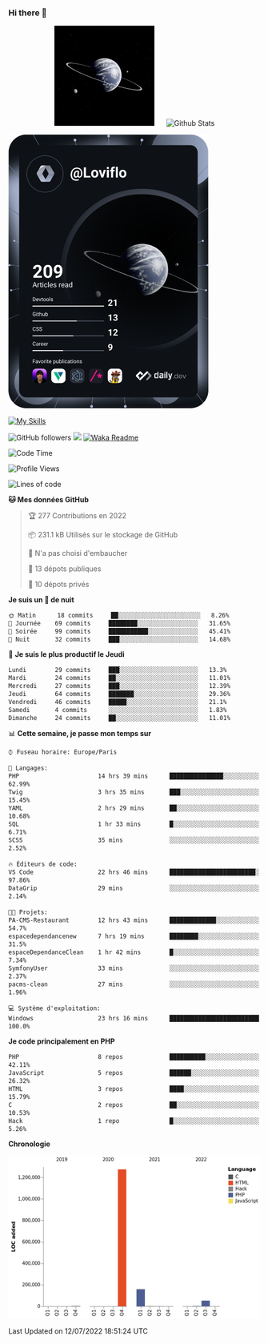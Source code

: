 ### Hi there 👋

<p align="center">
  <img src="https://github.com/Loviflo/Loviflo/blob/main/img/portrait.jpg" alt="Loviflo" height="200" style="margin-right: 20px"/>
  <img src="https://github-readme-stats.vercel.app/api?username=Loviflo&show_icons=true&theme=graywhite" alt="Github Stats" />
</p>

<a href="https://app.daily.dev/loviflo"><img src="https://github.com/loviflo/loviflo/blob/main/devcard.svg" width="400" alt="Loviflo's Dev Card"/></a>


[![My Skills](https://skillicons.dev/icons?i=php,laravel,symfony,mysql,js,ts,html,css,sass,angular,docker,webpack,vscode,figma,git,github,gitlab)](https://skillicons.dev)


![GitHub followers](https://img.shields.io/github/followers/Loviflo?label=Follow&style=social)
![](https://visitor-badge.glitch.me/badge?page_id=Loviflo.Loviflo)
[![Waka Readme](https://github.com/Loviflo/Loviflo/actions/workflows/update-stats.yml/badge.svg)](https://github.com/Loviflo/Loviflo/actions/workflows/update-stats.yml)

<!--START_SECTION:waka-->
![Code Time](http://img.shields.io/badge/Code%20Time-0%20secs-blue)

![Profile Views](http://img.shields.io/badge/Vues%20du%20profil-1-blue)

![Lines of code](https://img.shields.io/badge/Depuis%20Hello%20World%2C%20j%27ai%20%C3%A9crit-1%20Million%20Lignes%20de%20code-blue)

**🐱 Mes données GitHub** 

> 🏆 277 Contributions en 2022
 > 
> 📦 231.1 kB Utilisés sur le stockage de GitHub 
 > 
> 🚫 N'a pas choisi d'embaucher
 > 
> 📜 13 dépots publiques 
 > 
> 🔑 10 dépots privés  
 > 
**Je suis un 🦉 de nuit** 

```text
🌞 Matin      18 commits     ██░░░░░░░░░░░░░░░░░░░░░░░   8.26% 
🌆 Journée    69 commits     ████████░░░░░░░░░░░░░░░░░   31.65% 
🌃 Soirée     99 commits     ███████████░░░░░░░░░░░░░░   45.41% 
🌙 Nuit       32 commits     ███░░░░░░░░░░░░░░░░░░░░░░   14.68%

```
📅 **Je suis le plus productif le Jeudi** 

```text
Lundi        29 commits     ███░░░░░░░░░░░░░░░░░░░░░░   13.3% 
Mardi        24 commits     ██░░░░░░░░░░░░░░░░░░░░░░░   11.01% 
Mercredi     27 commits     ███░░░░░░░░░░░░░░░░░░░░░░   12.39% 
Jeudi        64 commits     ███████░░░░░░░░░░░░░░░░░░   29.36% 
Vendredi     46 commits     █████░░░░░░░░░░░░░░░░░░░░   21.1% 
Samedi       4 commits      ░░░░░░░░░░░░░░░░░░░░░░░░░   1.83% 
Dimanche     24 commits     ██░░░░░░░░░░░░░░░░░░░░░░░   11.01%

```


📊 **Cette semaine, je passe mon temps sur** 

```text
⌚︎ Fuseau horaire: Europe/Paris

💬 Langages: 
PHP                      14 hrs 39 mins      ███████████████░░░░░░░░░░   62.99% 
Twig                     3 hrs 35 mins       ███░░░░░░░░░░░░░░░░░░░░░░   15.45% 
YAML                     2 hrs 29 mins       ██░░░░░░░░░░░░░░░░░░░░░░░   10.68% 
SQL                      1 hr 33 mins        █░░░░░░░░░░░░░░░░░░░░░░░░   6.71% 
SCSS                     35 mins             ░░░░░░░░░░░░░░░░░░░░░░░░░   2.52%

🔥 Éditeurs de code: 
VS Code                  22 hrs 46 mins      ████████████████████████░   97.86% 
DataGrip                 29 mins             ░░░░░░░░░░░░░░░░░░░░░░░░░   2.14%

🐱‍💻 Projets: 
PA-CMS-Restaurant        12 hrs 43 mins      █████████████░░░░░░░░░░░░   54.7% 
espacedependancenew      7 hrs 19 mins       ████████░░░░░░░░░░░░░░░░░   31.5% 
espaceDependanceClean    1 hr 42 mins        █░░░░░░░░░░░░░░░░░░░░░░░░   7.34% 
SymfonyUser              33 mins             ░░░░░░░░░░░░░░░░░░░░░░░░░   2.37% 
pacms-clean              27 mins             ░░░░░░░░░░░░░░░░░░░░░░░░░   1.96%

💻 Système d'exploitation: 
Windows                  23 hrs 16 mins      █████████████████████████   100.0%

```

**Je code principalement en PHP** 

```text
PHP                      8 repos             ██████████░░░░░░░░░░░░░░░   42.11% 
JavaScript               5 repos             ██████░░░░░░░░░░░░░░░░░░░   26.32% 
HTML                     3 repos             ████░░░░░░░░░░░░░░░░░░░░░   15.79% 
C                        2 repos             ██░░░░░░░░░░░░░░░░░░░░░░░   10.53% 
Hack                     1 repo              █░░░░░░░░░░░░░░░░░░░░░░░░   5.26%

```


**Chronologie**

![Chart not found](https://raw.githubusercontent.com/Loviflo/Loviflo/main/charts/bar_graph.png) 


 Last Updated on 12/07/2022 18:51:24 UTC
<!--END_SECTION:waka-->
